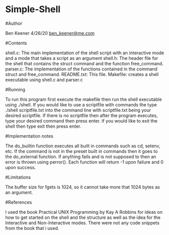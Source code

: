# Simple-Shell


#Author 

Ben Keener
4/26/20
ben_keener@me.com

#Contents

shell.c: The main implementation of the shell script with an interactive mode and a mode that takes a script as an argument
shell.h: The header file for the shell that contains the struct command and the function free_command.
parser.c: The implementation of the functions contained in the command struct and free_command.
README.txt: This file.
Makefile: creates a shell  executable using shell.c and parser.c

#Running 

To run this program first execute the makefile then run the shell executable using ./shell. If you would like to use a scriptfile with commands the type ./shell scriptfile.txt into the command line with scriptfile.txt being your desired scriptfile. If there is no scriptfile then after the program executes, type your desired command then press enter. if you would like to exit the shell then type exit then press enter.

#Implementation notes

The do_builtin function executes all built in commands such as cd, setenv, etc. If the command is not in the preset built in commands then it goes to the do_external function. If anything fails and is not supposed to then an error is thrown using perror(). Each function will return -1 upon failure and 0 upon success. 

#Limitations

The buffer size for fgets is 1024, so it cannot take more that 1024 bytes as an argument.

#References 

I used the book Practical UNIX Programming by Kay A Robbins for ideas on how to get started on the shell and the structure as well as the idea for the Interactive and Non-Interactive modes. There were not any code snippets from the book that i used.

